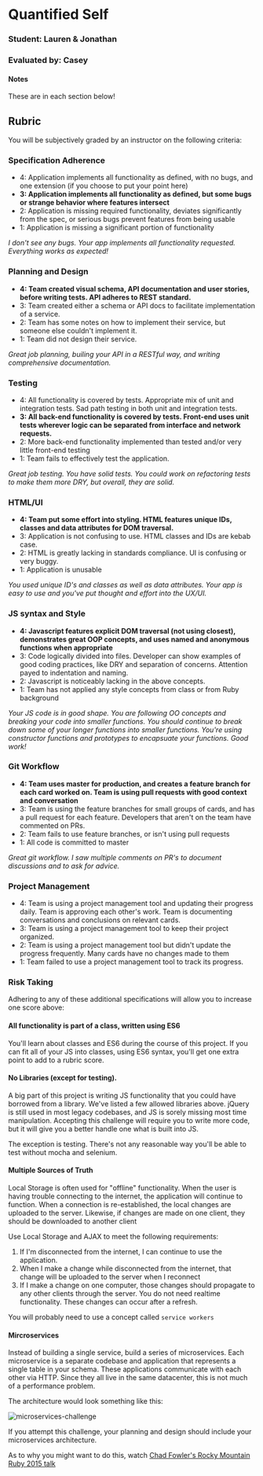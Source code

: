 # Quantified Self

### Student: Lauren & Jonathan

### Evaluated by: Casey

#### Notes

These are in each section below!

## Rubric

You will be subjectively graded by an instructor on the following criteria:

### Specification Adherence

- 4: Application implements all functionality as defined, with no bugs, and one extension (if you choose to put your point here)
- **3: Application implements all functionality as defined, but some bugs or strange behavior where features intersect**
- 2: Application is missing required functionality, deviates significantly from the spec, or serious bugs prevent features from being usable
- 1: Application is missing a significant portion of functionality

_I don't see any bugs. Your app implements all functionality requested. Everything works as expected!_

### Planning and Design

- **4: Team created visual schema, API documentation and user stories, before writing tests. API adheres to REST standard.**
- 3: Team created either a schema or API docs to facilitate implementation of a service.
- 2: Team has some notes on how to implement their service, but someone else couldn't implement it.
- 1: Team did not design their service.

_Great job planning, builing your API in a RESTful way, and writing comprehensive documentation._

### Testing

- 4: All functionality is covered by tests. Appropriate mix of unit and integration tests. Sad path testing in both unit and integration tests.
- **3: All back-end functionality is covered by tests. Front-end uses unit tests wherever logic can be separated from interface and network requests.**
- 2: More back-end functionality implemented than tested and/or very little front-end testing
- 1: Team fails to effectively test the application.

_Great job testing. You have solid tests. You could work on refactoring tests to make them more DRY, but overall, they are solid._

### HTML/UI

- **4: Team put some effort into styling. HTML features unique IDs, classes and data attributes for DOM traversal.**
- 3: Application is not confusing to use. HTML classes and IDs are kebab case.
- 2: HTML is greatly lacking in standards compliance. UI is confusing or very buggy.
- 1: Application is unusable

_You used unique ID's and classes as well as data attributes. Your app is easy to use and you've put thought and effort into the UX/UI._

### JS syntax and Style

- **4: Javascript features explicit DOM traversal (not using closest), demonstrates great OOP concepts, and uses named and anonymous functions when appropriate**
- 3: Code logically divided into files. Developer can show examples of good coding practices, like DRY and separation of concerns. Attention payed to indentation and naming.
- 2: Javascript is noticeably lacking in the above concepts.
- 1: Team has not applied any style concepts from class or from Ruby background

_Your JS code is in good shape. You are following OO concepts and breaking your code into smaller functions. You should continue to break down some of your longer functions into smaller functions. You're using constructor functions and prototypes to encapsuate your functions. Good work!_

### Git Workflow

- **4: Team uses master for production, and creates a feature branch for each card worked on. Team is using pull requests with good context and conversation**
- 3: Team is using the feature branches for small groups of cards, and has a pull request for each feature. Developers that aren't on the team have commented on PRs.
- 2: Team fails to use feature branches, or isn't using pull requests
- 1: All code is committed to master

_Great git workflow. I saw multiple comments on PR's to document discussions and to ask for advice._

### Project Management

- 4: Team is using a project management tool and updating their progress daily. Team is approving each other's  work. Team is documenting conversations and conclusions on relevant cards.
- 3: Team is using a project management tool to keep their project organized.
- 2: Team is using a project management tool but didn't update the progress frequently. Many cards have no changes made to them
- 1: Team failed to use a project management tool to track its progress.

### Risk Taking

Adhering to any of these additional specifications will allow you to increase one score above:

#### All functionality is part of a class, written using ES6

You'll learn about classes and ES6 during the course of this project. If you can fit all of your JS into classes, using ES6 syntax, you'll get one extra point to add to a rubric score.

#### No Libraries (except for testing).

A big part of this project is writing JS functionality that you could have borrowed from a library. We've listed a few allowed libraries above. jQuery is still used in most legacy codebases, and JS is sorely missing most time manipulation. Accepting this challenge will require you to write more code, but it will give you a better handle one what is built into JS.

The exception is testing. There's not any reasonable way you'll be able to test without mocha and selenium.

#### Multiple Sources of Truth

Local Storage is often used for "offline" functionality. When the user is having trouble connecting to the internet, the application will continue to function. When a connection is re-established, the local changes are uploaded to the server. Likewise, if changes are made on one client, they should be downloaded to another client

Use Local Storage and AJAX to meet the following requirements:

1. If I'm disconnected from the internet, I can continue to use the application.
1. When I make a change while disconnected from the internet, that change will be uploaded to the server when I reconnect
2. If I make a change on one computer, those changes should propagate to any other clients through the server. You do not need realtime functionality. These changes can occur after a refresh.

You will probably need to use a concept called `service workers`

#### Mircroservices

Instead of building a single service, build a series of microservices. Each microservice is a separate codebase and application that represents a single table in your schema. These applications communicate with each other via HTTP. Since they all live in the same datacenter, this is not much of a performance problem.

The architecture would look something like this:

![microservices-challenge](./microservices-challenge.png)

If you attempt this challenge, your planning and design should include your microservices architecture.

As to why you might want to do this, watch [Chad Fowler's Rocky Mountain Ruby 2015 talk](https://www.youtube.com/watch?v=-UKEPd2ipEk)
